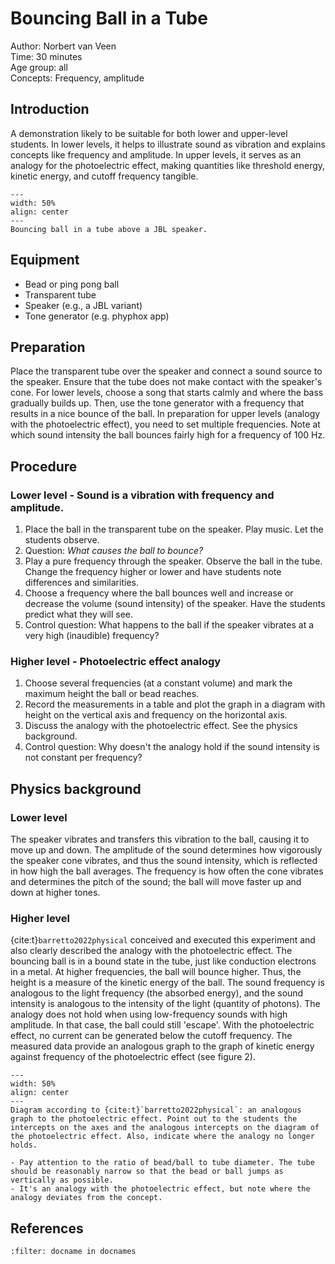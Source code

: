 

# Bouncing Ball in a Tube

Author: Norbert van Veen\
Time:	30 minutes\
Age group:	all\
Concepts:	Frequency, amplitude

## Introduction
A demonstration likely to be suitable for both lower and upper-level students. In lower levels, it helps to illustrate sound as vibration and explains concepts like frequency and amplitude. In upper levels, it serves as an analogy for the photoelectric effect, making quantities like threshold energy, kinetic energy, and cutoff frequency tangible.

```{figure} demo83_figure1.PNG
---
width: 50%
align: center 
---
Bouncing ball in a tube above a JBL speaker.
```

## Equipment
* Bead or ping pong ball
* Transparent tube
* Speaker (e.g., a JBL variant)
* Tone generator (e.g. phyphox app)

## Preparation
Place the transparent tube over the speaker and connect a sound source to the speaker. Ensure that the tube does not make contact with the speaker's cone.
For lower levels, choose a song that starts calmly and where the bass gradually builds up. Then, use the tone generator with a frequency that results in a nice bounce of the ball.
In preparation for upper levels (analogy with the photoelectric effect), you need to set multiple frequencies. Note at which sound intensity the ball bounces fairly high for a frequency of 100 Hz.

## Procedure
### Lower level - Sound is a vibration with frequency and amplitude.
1. Place the ball in the transparent tube on the speaker. Play music. Let the students observe.
2. Question: *What causes the ball to bounce?*
3. Play a pure frequency through the speaker. Observe the ball in the tube. Change the frequency higher or lower and have students note differences and similarities.
4. Choose a frequency where the ball bounces well and increase or decrease the volume (sound intensity) of the speaker. Have the students predict what they will see.
5. Control question: What happens to the ball if the speaker vibrates at a very high (inaudible) frequency?

### Higher level - Photoelectric effect analogy
1. Choose several frequencies (at a constant volume) and mark the maximum height the ball or bead reaches.
2. Record the measurements in a table and plot the graph in a diagram with height on the vertical axis and frequency on the horizontal axis.
3. Discuss the analogy with the photoelectric effect. See the physics background.
4. Control question: Why doesn't the analogy hold if the sound intensity is not constant per frequency?


## Physics background
### Lower level 
The speaker vibrates and transfers this vibration to the ball, causing it to move up and down. The amplitude of the sound determines how vigorously the speaker cone vibrates, and thus the sound intensity, which is reflected in how high the ball averages.
The frequency is how often the cone vibrates and determines the pitch of the sound; the ball will move faster up and down at higher tones.

### Higher level
{cite:t}`barretto2022physical` conceived and executed this experiment and also clearly described the analogy with the photoelectric effect. The bouncing ball is in a bound state in the tube, just like conduction electrons in a metal. At higher frequencies, the ball will bounce higher. Thus, the height is a measure of the kinetic energy of the ball. The sound frequency is analogous to the light frequency (the absorbed energy), and the sound intensity is analogous to the intensity of the light (quantity of photons). The analogy does not hold when using low-frequency sounds with high amplitude. In that case, the ball could still 'escape'. With the photoelectric effect, no current can be generated below the cutoff frequency. The measured data provide an analogous graph to the graph of kinetic energy against frequency of the photoelectric effect (see figure 2).

```{figure} demo83_figure2.PNG
---
width: 50%
align: center 
---
Diagram according to {cite:t}`barretto2022physical`: an analogous graph to the photoelectric effect. Point out to the students the intercepts on the axes and the analogous intercepts on the diagram of the photoelectric effect. Also, indicate where the analogy no longer holds.
```

```{tip}
- Pay attention to the ratio of bead/ball to tube diameter. The tube should be reasonably narrow so that the bead or ball jumps as vertically as possible.
- It's an analogy with the photoelectric effect, but note where the analogy deviates from the concept.
```

## References
```{bibliography}
:filter: docname in docnames
```